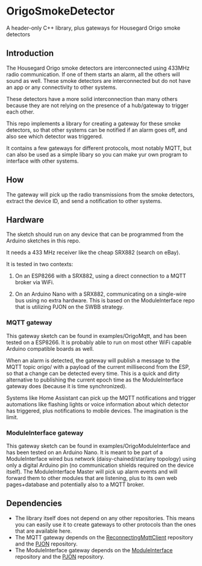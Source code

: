 # OrigoSmokeDetector
A header-only C++ library, plus gateways for Housegard Origo smoke detectors

## Introduction
The Housegard Origo smoke detectors are interconnected using 433MHz radio communication. If one of them starts an alarm, all the others will sound as well.
These smoke detectors are interconnected but do not have an app or any connectivity to other systems.

These detectors have a more solid interconnection than many others because they are not relying on the presence of a hub/gateway to trigger each other.

This repo implements a library for creating a gateway for these smoke detectors, so that other systems can be notified if an alarm goes off, and also see which detector was triggered.

It contains a few gateways for different protocols, most notably MQTT, but can also be used as a simple libary so you can make yur own program to interface with other systems.

## How
The gateway will pick up the radio transmissions from the smoke detectors, extract the device ID, and send a notification to other systems.

## Hardware
The sketch should run on any device that can be programmed from the Arduino sketches in this repo.

It needs a 433 MHz receiver like the cheap SRX882 (search on eBay).

It is tested in two contexts:

1. On an ESP8266 with a SRX882, using a direct connection to a MQTT broker via WiFi.

2. On an Arduino Nano with a SRX882, communicating on a single-wire bus using no extra hardware. This is based on the ModuleInterface repo that is utilizing PJON on the SWBB strategy.

### MQTT gateway
This gateway sketch can be found in examples/OrigoMqtt, and has been tested on a ESP8266. It is probably able to run on most other WiFi capable Arduino compatible boards as well.

When an alarm is detected, the gateway will publish a message to the MQTT topic origo/<numeric device ID> with a payload of the current millisecond from the ESP, so that a change can be detected every time. This is a quick and dirty alternative to publishing the current epoch time as the ModuleInterface gateway does (because it is time synchronized).
  
Systems like Home Assistant can pick up the MQTT notifications and trigger automations like flashing lights or voice information about which detector has triggered, plus notifications to mobile devices. The imagination is the limit.

### ModuleInterface gateway
This gateway sketch can be found in examples/OrigoModuleInterface and has been tested on an Arduino Nano. It is meant to be part of a ModuleInterface wired bus network (daisy-chained/star/any topology) using only a digital Arduino pin (no communication shields required on the device itself).
The ModuleInterface Master will pick up alarm events and will forward them to other modules that are listening, plus to its own web pages+database and potentially also to a MQTT broker.

## Dependencies
* The library itself does not depend on any other repositories. This means you can easily use it to create gateways to other protocols than the ones that are available here.
* The MQTT gateway depends on the [ReconnectingMqttClient](https://github.com/fredilarsen/ReconnectingMqttClient) repository and the [PJON](https://github.com/gioblu/PJON) repository.
* The ModuleInterface gateway depends on the [ModuleInterface](https://github.com/fredilarsen/ModuleInterface) repository and the [PJON](https://github.com/gioblu/PJON) repository.
